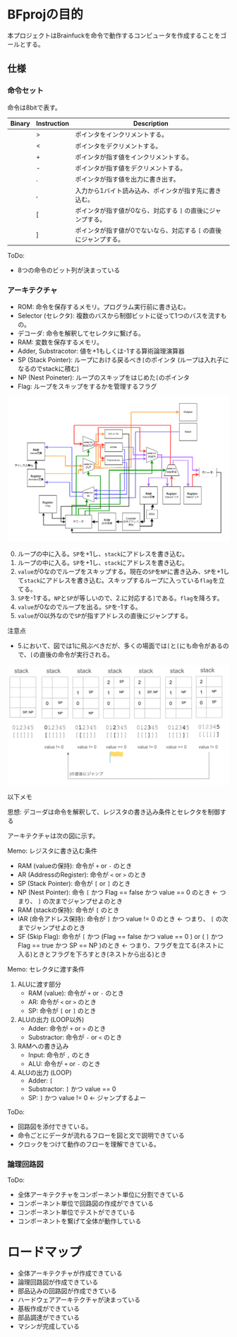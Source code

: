 # BFprojの目的

本プロジェクトはBrainfuckを命令で動作するコンピュータを作成することをゴールとする。

## 仕様

### 命令セット

命令は8bitで表す。

| Binary | Instruction | Description                                                        |
| ------ | ----------- | ------------------------------------------------------------------ |
|        | >           | ポインタをインクリメントする。                                     |
|        | <           | ポインタをデクリメントする。                                       |
|        | +           | ポインタが指す値をインクリメントする。                             |
|        | -           | ポインタが指す値をデクリメントする。                               |
|        | .           | ポインタが指す値を出力に書き出す。                                 |
|        | ,           | 入力から1バイト読み込み、ポインタが指す先に書き込む。              |
|        | [           | ポインタが指す値が0なら、対応する `]` の直後にジャンプする。       |
|        | ]           | ポインタが指す値が0でないなら、対応する `[` の直後にジャンプする。 |

ToDo:

- 8つの命令のビット列が決まっている

### アーキテクチャ

- ROM: 命令を保存するメモリ。プログラム実行前に書き込む。
- Selector (セレクタ): 複数のバスから制御ビットに従って1つのバスを流すもの。
- デコーダ: 命令を解釈してセレクタに繋げる。
- RAM: 変数を保存するメモリ。
- Adder, Substracotor: 値を+1もしくは-1する算術論理演算器
- SP (Stack Pointer): ループにおける戻るべき`[`のポインタ (ループは入れ子になるのでstackに積む)
- NP (Nest Poineter): ループのスキップをはじめた`[`のポインタ
- Flag: ループをスキップをするかを管理するフラグ

![](./imgs/BF_HardArch_v0.png)


0. ループの中に入る。`SP`を+1し、`stack`にアドレスを書き込む。
1. ループの中に入る。`SP`を+1し、`stack`にアドレスを書き込む。
2. `value`が0なのでループをスキップする。現在の`SP`を`NP`に書き込み、`SP`を+1して`stack`にアドレスを書き込む。スキップするループに入っている`flag`を立てる。
3. `SP`を-1する。`NP`と`SP`が等しいので、2.に対応する`]`である。`flag`を降ろす。
4. `value`が0なのでループを出る。`SP`を-1する。
5. `value`が0以外なので`SP`が指すアドレスの直後にジャンプする。

注意点
- 5.において、図では1に飛ぶべきだが、多くの場面では`[`と`[`にも命令があるので、`[`の直後の命令が実行される。

![](./imgs/stack.png)


以下メモ

思想: デコーダは命令を解釈して、レジスタの書き込み条件とセレクタを制御する

アーキテクチャは次の図に示す。

Memo: レジスタに書き込む条件

- RAM (valueの保持): 命令が `+` or `-` のとき
- AR (AddressのRegister): 命令が `<` or `>` のとき
- SP (Stack Pointer): 命令が `[` or  `]` のとき
- NP (Nest Pointer): 命令 `[` かつ Flag == false かつ value == 0 のとき  <- つまり、 `]` の次までジャンプせよのとき
- RAM (stackの保持): 命令が `[` のとき
- IAR (命令アドレス保持): 命令が `]` かつ value != 0 のとき <- つまり、 `[` の次までジャンプせよのとき
- SF (Skip Flag): 命令が `[` かつ (Flag == false かつ value == 0 )  or ( `]` かつ Flag == true かつ SP == NP )のとき  <- つまり、フラグを立てる(ネストに入る)ときとフラグを下ろすとき(ネストから出る)とき


Memo: セレクタに渡す条件

1. ALUに渡す部分
    - RAM (value): 命令が `+` or `-` のとき
    - AR: 命令が `<` or `>` のとき
    - SP: 命令が `[` or  `]` のとき
2. ALUの出力 (LOOP以外)
    - Adder: 命令が `+` or `>` のとき
    - Substractor: 命令が `-` or `<` のとき
3. RAMへの書き込み
    - Input: 命令が `,` のとき
    - ALU: 命令が `+` or `-` のとき
4. ALUの出力 (LOOP)
    - Adder: `[`
    - Substractor: `]` かつ value == 0
    - SP:  `]` かつ value != 0  <- ジャンプするよー

ToDo:

- 回路図を添付できている。
- 命令ごとにデータが流れるフローを図と文で説明できている
- クロックをつけて動作のフローを理解できている。

### 論理回路図


ToDo:

- 全体アーキテクチャをコンポーネント単位に分割できている
- コンポーネント単位で回路図の作成ができている
- コンポーネント単位でテストができている
- コンポーネントを繋げて全体が動作している

# ロードマップ

- 全体アーキテクチャが作成できている
- 論理回路図が作成できている
- 部品込みの回路図が作成できている
- ハードウェアアーキテクチャが決まっている
- 基板作成ができている
- 部品調達ができている
- マシンが完成している
